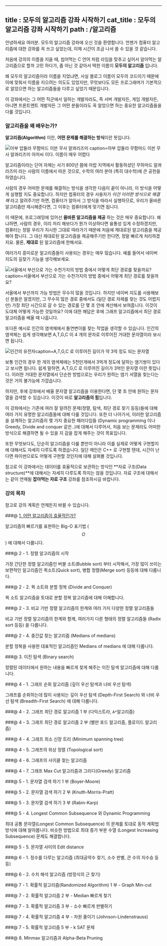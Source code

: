 ----------------
title : 모두의 알고리즘 강좌 시작하기
cat_title :  모두의 알고리즘 강좌 시작하기
path : /알고리즘
--------------

안녕하세요 여러분. 모두의 알고리즘 강좌에 오신 것을 환영합니다. 언젠가 컴퓨터 알고리즘에 대한 강좌를 꼭 쓰고 싶었는데, 이제 시간이 조금 나서 쓸 수 있을 것 같습니다.

처음에 강의의 이름을 지을 때, 씹어먹는 C 언어 처럼 라임을 맞추고 싶어서 알아먹는 알고리즘으로 할까 고민 하다가, 좀 아닌 것 같아서 택한 이름이 **모두의 알고리즘** 입니다. 

왜 모두의 알고리즘이라 이름을 지었냐면, 사실 블로그 이름이 모두의 코드이기 때문에 이에 맞춰서 이름을 지으려는 의도도 있었지만, 무엇보다도 모든 프로그래머가 기본적으로 알았으면 하는 알고리즘들을 다루고 싶었기 때문입니다. 

이 강좌에서는 그 어떤 직군에서 일하는 개발자라도, 즉 서버 개발자든, 게임 개발자든, 아니면 프론트엔트 개발자든 그 어떤 분들이라도 꼭 알았으면 하는 중요한 알고리즘들을 다룰 것입니다. 

### 알고리즘을 왜 배우는가?

**알고리즘(Algorithm)** 이란, **어떤 문제를 해결하는 방식**이란 뜻입니다.

![아부 압둘라 무함마드 이븐 무사 알콰리즈미 caption=아부 압둘라 무함마드 이븐 무사 알콰리즈미 아저씨 이다. 이름이 매우 어렵다](/img/algorithm_guy.png)

알고리즘이라는 단어 자체는 서기 800년 쯤에 아랍 지역에서 활동하셨던 무하마드 알콰라즈미 라는 사람의 이름에서 따온 것으로, 수학의 여러 분야 (특히 대수학)에 큰 공헌을 하였습니다.

사람의 경우 어떠한 문제를 해결하는 방식을 생각한 다음이 끝이 아니라, 이 방식을 어떻게 실행할 지도 중요합니다. 하지만 컴퓨터의 경우 사용자가 *이건 이러한 방식으로 해결해* 라고 알려주기만 하면, 컴퓨터가 알아서 그 방식을 따라서 실행하므로, 우리가 올바른 알고리즘만 제시해준다면, 그 이후는 컴퓨터에게 맞기면 됩니다.

이 때문에, 프로그래밍에 있어선 **올바른 알고리즘을 제공** 하는 것은 매우 중요합니다. 왜냐하면, 사람의 경우, 이리 저리 해보다가 뭔가 이상하다면 융통성 있게 수정하겠지만, 컴퓨터는 정말 우리가 지시한 그대로 따라가기 때문에 처음에 제대로된 알고리즘을 제공해야 합니다. 그 대신 제대로된 알고리즘을 제공해주기만 한다면, 정말 빠르게 처리하겠지요. 물론, **제대로** 된 알고리즘에 한해서요.

여러가지 흥미로운 알고리즘들이 사용되는 경우는 매우 많습니다. 예를 들어서 네이버 지도의 길찾기 기능을 생각해보세요.

![서울에서 부산으로 가는 수천가지의 방법 중에서 어떻게 최단 경로를 찾을까요?caption=서울에서 부산으로 가는 수천가지의 방법 중에서 어떻게 최단 경로를 찾을까요?](/img/navigation.png)

서울에서 부산까지 가능 방법은 무수히 많을 것입니다. 하지만 네이버 지도를 사용해보신 분들은 알겠지만, 그 무수히 많은 경로 중에서도 (일단 경로 자체를 찾는 것도 어렵지만) 가장 최단 시간으로 갈 수 있는 경로를 단 몇 초 안에 계산해서 보여줍니다. 이것이 도대체 어떻게 가능한 것일까요? 이에 대한 해답은 후에 그래프 알고리즘에서 최단 경로 알고리즘을 배울 때 나옵니다.

또다른 예시로 인간의 염색체에서 돌연변이를 찾는 작업을 생각할 수 있습니다. 인간의 염색체는 쉽게 생각해보면 A,T,G,C 이 4 개의 문자로 이루어진 거대한 문자열이라 보시면 됩니다.

![인간의 유전자caption=A,T,G,C 로 이루어진 길이가 약 3억 정도 되는 문자열](/img/human_genome.gif)

보통 인간의 경우 한 개의 염색체에는 5천만개에서 3억개 정도에 달하는 염기쌍이 있다고 보시면 됩니다. 쉽게 말하면, A,T,G,C 로 이루어진 길이가 3억인 문자열 이란 뜻입니다. 이러한 거대한 문자열에서 단순한 방법으로는 우리가 원하는 염기 서열을 찾는다는 것은 거의 불가능에 가깝습니다.

하지만, 후에 강좌에서 배울 문자열 알고리즘을 이용한다면, 단 몇 초 안에 원하는 문자열을 검색할 수 있습니다. 이것이 바로 **알고리즘의 힘**입니다.

이 강좌에서는 기존에 여러 잘 알려진 문제(정렬, 탐색, 최단 경로 찾기 등등)들에 대해 여러 가지 유명한 알고리즘들에 대해 다룰 것입니다. 또한 더 나아가서, 이러한 알고리즘을 설계하는 알고리즘의 몇 가지 중요한 패러다임들 (Dynamic programming 이나 Greedy, Divide and conquer 같은..)에 대해서 다루어서, 처음 보는 문제라도 어떠한 방식으로 해결하면 될 수 있을 지 감을 잡게 해주는 것이 목표입니다.

또한 무엇보다도, 단순히 알고리즘을 다룰 뿐만이 아니라 이를 실제로 어떻게 구현할지에 대해서도 자세히 다루도록 하겠습니다. 일단 메인은 C++ 로 구현할 텐데, 시간이 난다면 파이썬으로도 어떻게 구현할 것인지에 대해 살펴볼 것입니다. 

참고로 이 강좌에서는 데이터를 효율적으로 보관하는 방식인 **자료 구조(Data structure)**에 대해서는 자세히 다루도록 하지는 않을 것입니다. 자료 구조에 대해서는 같이 연재될 **잡아먹는 자료 구조** 강좌를 참조하시길 바랍니다.

### 강의 목차

참고로 강의 계획은 언제든지 바뀔 수 있습니다.

###@ [1. 어떤 알고리즘이 효율적인가?](/246)

알고리즘의 빠르기를 표현하는 Big-O 표기법 ($$O$$) 에 대해서 다룹니다.

###@ 2 - 1. 정렬 알고리즘의 시작

가장 간단한 정렬 알고리즘인 버블 소트(Bubble sort) 부터 시작해서, 가장 많이 쓰이는 보편적인 알고리즘인 퀵소트(Quick sort), 병합 정렬(Merge sort) 등등에 대해 다룹니다.

###@ 2 - 2. 퀵 소트와 분할 정복 (Divide and Conquer)

퀵 소트 알고리즘을 토대로 분할 정복 알고리즘에 대해 이해합니다.

###@ 2 - 3. 비교 기반 정렬 알고리즘의 한계와 여러 가지 다양한 정렬 알고리즘들

비교 기반 정렬 알고리즘의 한계와 함께, 여러가지 다른 형태의 정렬 알고리즘들 (Radix sort 등등) 을 다룹니다.

###@ 2 - 4. 중간값 찾는 알고리즘 (Medians of medians)

분할 정복을 사용한 대표적인 알고리즘인 Medians of medians 에 대해 다룹니다.

###@ 3. 이진 탐색 (Binary search)

정렬된 데이터에서 원하는 내용을 빠르게 찾게 해주는 이진 탐색 알고리즘에 대해 다룹니다.

###@ 4 - 1. 그래프 순회 알고리즘 (깊이 우선 탐색과 너비 우선 탐색)

그래프를 순회하는데 많이 사용되는 깊이 우선 탐색 (Depth-First Search) 와 너비 우선 탐색 (Breadth-First Search) 에 대해 다룹니다.

###@ 4 - 2. 그래프 최단 경로 알고리즘 1 부 (다익스트라, `A*`알고리즘)

###@ 4 - 3. 그래프 최단 경로 알고리즘 2 부 (벨만 포드 알고리즘, 플로이드 알고리즘)

###@ 4 - 4. 그래프 최소 신장 트리 (Minimum spanning tree)

###@ 4 - 5. 그래프의 위상 정렬 (Topological sort)

###@ 4 - 6. 그래프의 사이클 찾는 알고리즘

###@ 4 - 7. 그래프 Max Cut 알고리즘과 그리디(Greedy) 알고리즘

###@ 5 - 1. 문자열 검색 하기 1 부 (Boyer-Moore)

###@ 5 - 2. 문자열 검색 하기 2 부 (Knuth-Morris-Pratt)

###@ 5 - 3. 문자열 검색 하기 3 부 (Rabin-Karp)

###@ 5 - 4. Longest Common Subsequence 와 Dynamic Programming

최대 공통 문자열(Longest Common Subsequence) 의 문제를 토대로 동적 계획법 방식에 대해 알아봅니다. 비슷한 방법으로 최대 증가 부분 수열 (Longest Increasing Subsequence) 문제도 해결합니다.

###@ 5 - 5. 문자열 사이의 Edit distance

###@ 6 - 1. 정수를 다루는 알고리즘 (최대공약수 찾기, 소수 판별, 큰 수의 지수승 등등)

###@ 6 - 2. 수치 해석 알고리즘 (방정식의 근 찾기)

###@ 7 - 1. 확률적 알고리즘(Randomized Algorithm) 1 부 - Graph Min-cut

###@ 7 - 2. 확률적 알고리즘 2 부 - Median 빠르게 찾기

###@ 7 - 3. 확률적 알고리즘 3 부 - 소수 빠르게 판별하기

###@ 7 - 4. 확률적 알고리즘 4 부 - 차원 줄이기 (Johnson-Lindenstrauss)

###@ 7 - 5. 확률적 알고리즘 5 부 - k SAT 문제

###@ 8. Minmax 알고리즘과 Alpha-Beta Pruning